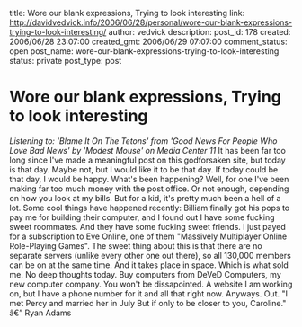 title: Wore our blank expressions, Trying to look interesting
link: http://davidvedvick.info/2006/06/28/personal/wore-our-blank-expressions-trying-to-look-interesting/
author: vedvick
description: 
post_id: 178
created: 2006/06/28 23:07:00
created_gmt: 2006/06/29 07:07:00
comment_status: open
post_name: wore-our-blank-expressions-trying-to-look-interesting
status: private
post_type: post

# Wore our blank expressions, Trying to look interesting

_Listening to: 'Blame It On The Tetons' from 'Good News For People Who Love Bad News' by 'Modest Mouse' on Media Center 11_ It has been far too long since I've made a meaningful post on this godforsaken site, but today is that day. Maybe not, but I would like it to be that day. If today could be that day, I would be happy. What's been happening? Well, for one I've been making far too much money with the post office. Or not enough, depending on how you look at my bills. But for a kid, it's pretty much been a hell of a lot. Some cool things have happened recently: Billiam finally got his pops to pay me for building their computer, and I found out I have some fucking sweet roommates. And they have some fucking sweet friends. I just payed for a subscription to Eve Online, one of them "Massively Multiplayer Online Role-Playing Games". The sweet thing about this is that there are no separate servers (unlike every other one out there), so all 130,000 members can be on at the same time. And it takes place in space. Which is what sold me. No deep thoughts today. Buy computers from DeVeD Computers, my new computer company. You won't be dissapointed. A website I am working on, but I have a phone number for it and all that right now. Anyways. Out. "I met Percy and married her in July But if only to be closer to you, Caroline." â€” Ryan Adams